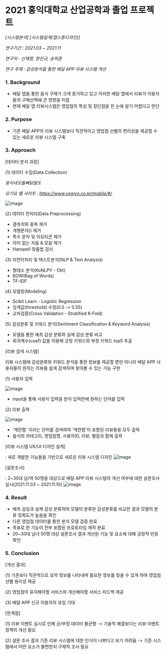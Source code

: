 # 2021 홍익대학교 산업공학과 졸업 프로젝트
*[시스템분석]*
*[시스템설계(캡스톤디자인)]*

*연구기간 : 2021.03 ~ 2021.11*

*연구자 : 신재영, 한진규, 송하준*

*연구 주제 : 감성분석을 통한 배달 APP 리뷰 시스템 개선*

### 1. Background

- 배달 앱을 통한 음식 구매가 크게 증가하고 있고 이러한 배달 앱에서 리뷰가 이용자들의 구매선택에 큰 영향을 미침
- 현재 배달 앱 리뷰시스템은 영업점의 특성 및 장단점을 한 눈에 알기 어렵다고 판단 

### 2. Purpose

- 기존 배달 APP의 리뷰 시스템보다 직관적이고 영업점 선별의 편리성을 제공할 수 있는 새로운 리뷰 시스템 구축

### 3. Approach

[데이터 분석 과정]

(1) 데이터 수집(Data Collection)

*웅이네오돌뼈닭발도*

*요기요 웹 사이트 : https://www.yogiyo.co.kr/mobile/#/*

![image](https://user-images.githubusercontent.com/87981867/144852595-a7e0d940-4647-4d8c-b6c9-6069be83d302.png)

(2) 데이터 전처리(Data Preprocessing)

- 결측치와 중복 제거
- 개행문자(\) 제거
- 특수 문자 및 이모티콘 제거
- 의미 없는 자음 & 모음 제거
- Hanspell 맞춤법 검사

(3) 자연어처리 및 텍스트분석(NLP & Text Analysis)

- 형태소 분석(KoNLPY - Okt)
- BOW(Bag of Words)
- TF-IDF

(4) 모델링(Modeling)

- Scikit Learn - Logistic Regression
- 임계값(threshold) 수정(0.5 -> 0.55)
- 교차검증(Cross Validation - Stratified K-Fold)

(5) 감성분류 및 키워드 분석(Sentiment Classification & Keyword Analysis)

- 모델을 통한 예측 감성 분류와 실제 감성 분류 비교
- 회귀계수(coef) 값을 이용해 긍정 키워드와 부정 키워드 top5 추출

[리뷰 검색 시스템]

리뷰 시스템에 감성분류와 키워드 분석을 통한 정보를 제공할 뿐만 아니라 배달 APP 사용자들이 원하는 리뷰를 쉽게 검색하여 찾아볼 수 있는 기능 구현

(1) 사용자 입력

![image](https://user-images.githubusercontent.com/87981867/139672339-f8c6be59-4345-4920-b5ab-b0e5b50a1c6b.png)

- input을 통해 사용자 입력을 받아 입력란에 원하는 단어를 입력

(2) 리뷰 출력

![image](https://user-images.githubusercontent.com/87981867/139672562-a52aa1ea-73ea-4ffc-8694-aa1f60a42b21.png)

- '계란찜' 이라는 단어를 검색하여 '계란찜'이 포함된 리뷰들을 모두 출력
- 음식의 카테고리, 영업점명, 사용자ID, 리뷰, 별점과 함께 출력

[리뷰 시스템 UX/UI 디자인 설계]

: 새로 개발한 기능들을 기반으로 새로운 리뷰 시스템 디자인 
![image](https://user-images.githubusercontent.com/87981867/145213902-34e9d767-e695-42fb-9691-3e1c10981628.png)


[설문조사]

: 2~30대 남/여 50명을 대상으로 배달 APP 리뷰 시스템의 개선 여부에 대한 설문조사 실시(2021.11.03 ~ 2021.11.10)
![image](https://user-images.githubusercontent.com/87981867/144854592-78c9e26a-1cc6-42a5-88c8-0b7ea5bfd6a6.png)

### 4. Result

- 예측 감성과 실제 감성 분류하여 모델이 분류한 감성분류를 비교한 결과 모델의 분류 정확도가 높음을 확인
- 다른 영업점 데이터를 통한 분석 모델 검증 완료
- 목표로 한 기능이 전부 포함된 프로토타입 제작 완료
- 20~30대 남녀 50명 대상 설문조사 결과 개선된 기능 및 요소에 대해 긍정적 반응 확인

### 5. Conclusion

[개선 결과]

(1) 기존보다 직관적으로 요약 정보를 나타내며 필요한 정보를 찾을 수 있게 하여 영업점 선별 용이성 제공

(2) 영업점의 유지해야할 서비스와 개선해야할 서비스 피드백 제공

(3) 배달 APP 신규 이용자의 유입 기대

[한계점]

(1) 리뷰 이벤트 실시로 인해 긍/부정 데이터 불균형 -> 기술적 해결보다는 리뷰 이벤트 정책의 개선 필요

(2) 설문 조사 결과 기존 리뷰 시스템에 대한 인식이 나쁘다고 보기 어려움 -> 기존 시스템에서 어떤 요소가 불편한지 구체적 조사 필요
